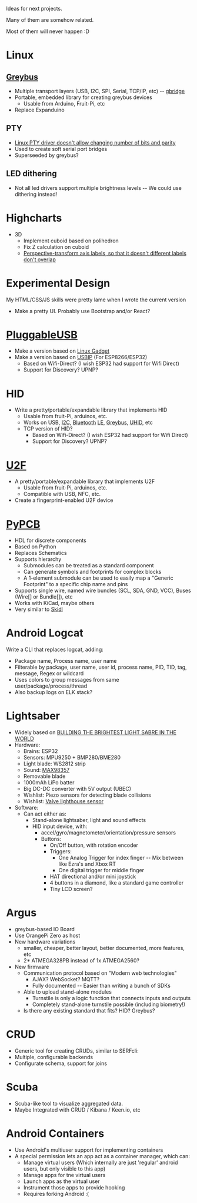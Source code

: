 Ideas for next projects.

Many of them are somehow related.

Most of them will never happen :D

# Linux 

## [Greybus](https://github.com/projectara/greybus-spec/)
- Multiple transport layers (USB, I2C, SPI, Serial, TCP/IP, etc) -- [gbridge](https://github.com/anobli/gbridge)
- Portable, embedded library for creating greybus devices
  - Usable from Arduino, Fruit-Pi, etc
- Replace Expanduino

## PTY
- [Linux PTY driver doesn't allow changing number of bits and parity](https://bugzilla.kernel.org/show_bug.cgi?id=112821)
- Used to create soft serial port bridges
- Superseeded by greybus?

## LED dithering
- Not all led drivers support multiple brightness levels -- We could use dithering instead!

# Highcharts
- 3D
  - Implement cuboid based on polihedron
  - Fix Z calculation on cuboid
  - [Perspective-transform axis labels, so that it doesn't different labels don't overlap](https://github.com/highcharts/highcharts/pull/6929)

# Experimental Design
  My HTML/CSS/JS skills were pretty lame when I wrote the current version
  - Make a pretty UI. Probably use Bootstrap and/or React?

# [PluggableUSB](https://github.com/arduino/Arduino/wiki/PluggableUSB-and-PluggableHID-howto)
- Make a version based on [Linux Gadget](https://www.kernel.org/doc/Documentation/usb/gadget_configfs.txt)
- Make a version based on [USBIP](https://lwn.net/Articles/449509/) (For ESP8266/ESP32)
  - Based on Wifi-Direct? (I wish ESP32 had support for Wifi Direct)
  - Support for Discovery? UPNP?

# HID
- Write a pretty/portable/expandable library that implements HID
  - Usable from fruit-Pi, arduinos, etc.
  - Works on USB, [I2C](http://download.microsoft.com/download/7/D/D/7DD44BB7-2A7A-4505-AC1C-7227D3D96D5B/hid-over-i2c-protocol-spec-v1-0.docx), [Bluetooth](https://www.bluetooth.org/docman/handlers/downloaddoc.ashx?doc_id=246761) [LE](https://www.bluetooth.org/docman/handlers/downloaddoc.ashx?doc_id=245141), [Greybus](https://github.com/projectara/greybus-spec/blob/master/source/device_class/hid.rst), [UHID](https://www.kernel.org/doc/Documentation/hid/uhid.txt), etc
  - TCP version of HID?
    - Based on Wifi-Direct? (I wish ESP32 had support for Wifi Direct)
    - Support for Discovery? UPNP?

# [U2F](https://fidoalliance.org/download/)
- A pretty/portable/expandable library that implements U2F
  - Usable from fruit-Pi, arduinos, etc.
  - Compatible with USB, NFC, etc.
- Create a fingerprint-enabled U2F device

# [PyPCB](https://github.com/paulo-raca/PyPcb)
- HDL for discrete components
- Based on Python
- Replaces Schematics
- Supports hierarchy 
  - Submodules can be treated as a standard component
  - Can generate symbols and footprints for complex blocks
  - A 1-element submodule can be used to easily map a "Generic Footprint" to a specific chip name and pins
- Supports single wire, named wire bundles (SCL, SDA, GND, VCC), Buses (Wire[] or Bundle[]), etc
- Works with KiCad, maybe others
- Very similar to [Skidl](https://github.com/xesscorp/skidl)

# Android Logcat
Write a CLI that replaces logcat, adding:
- Package name, Process name, user name
- Filterable by package, user name, user id, process name, PID, TID, tag, message, Regex or wildcard
- Uses colors to group messages from same user/package/process/thread
- Also backup logs on ELK stack?

# Lightsaber
- Widely based on [BUILDING THE BRIGHTEST LIGHT SABRE IN THE WORLD](http://hackaday.com/2016/10/25/building-the-brightest-light-sabre-in-the-world/)
- Hardware:
  - Brains: ESP32
  - Sensors: MPU9250 + BMP280/BME280
  - Light blade: WS2812 strip
  - Sound: [MAX98357](https://learn.adafruit.com/adafruit-max98357-i2s-class-d-mono-amp/overview)
  - Removable blade
  - 1000mAh LiPo batter
  - Big DC-DC converter with 5V output (UBEC)
  - Wishlist: Piezo sensors for detecting blade collisions
  - Wishlist: [Valve lighthouse sensor](https://github.com/ashtuchkin/vive-diy-position-sensor)
- Software:
  - Can act either as:
    - Stand-alone lightsaber, light and sound effects
    - HID input device, with:
      - accel/gyro/magnetometer/orientation/pressure sensors
      - Buttons:
        - On/Off button, with rotation encoder
        - Triggers:
          - One Analog Trigger for index finger -- Mix between like Ezra's and Xbox RT
          - One digital trigger for middle finger
        - HAT directional and/or mini joystick
        - 4 buttons in a diamond, like a standard game controller
        - Tiny LCD screen?
        
# Argus
- greybus-based IO Board
- Use OrangePi Zero as host
- New hardware variations
  - smaller, cheaper, better layout, better documented, more features, etc
  - 2* ATMEGA328PB instead of 1x ATMEGA2560?
- New firmware
  - Communication protocol based on "Modern web technologies"
    - AJAX? WebSocket? MQTT?
    - Fully documented -- Easier than writing a bunch of SDKs
  - Able to upload stand-alone modules
    - Turnstile is only a logic function that connects inputs and outputs
    - Completely stand-alone turnstile possible (including biometry!)
  - Is there any existing standard that fits? HID? Greybus?

# CRUD
- Generic tool for creating CRUDs, similar to SERFcli:
- Multiple, configurable backends
- Configurate schema, support for joins

# Scuba
- Scuba-like tool to visualize aggregated data.
- Maybe Integrated with CRUD / Kibana / Keen.io, etc

# Android Containers
- Use Android's multiuser support for implementing containers
- A special permission lets an app act as a container manager, which can:
  - Manage virtual users (Which internally are just 'regular' android users, but only visible to this app)
  - Manage apps for tne virtual users
  - Launch apps as the virtual user
  - Instrument those apps to provide hooking
  - Requires forking Android :(
  

